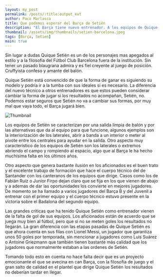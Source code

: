 ```yaml
---
layout: my_post
permalink: /posts/:title:output_ext
author: Paco Marlasca
title: Que podemos esperar del Barça de Setién
description: "El Barça tiene nuevo entrenador. A los equipos de Quique Setién siempre los ha caracterizado una cosa: El balón."
thumbnail: /assets/img/thumbnails/setien-barcelona.jpeg
tags: [Barça, Setien]
main: true
---
```


Sin lugar a dudas Quique Setién es un de los personajes mas apegados al estilo y a la filosofía del Fútbol Club Barcelona fuera de la institución. Sin tener un pasado blaugrana admira y es fiel creyente al juego de posición. Cruffyista confeso y amante del balón.

Quique Setién está convencido de que la forma de ganar es siguiendo su modelo y podría ir a la tumba con sus ideales si es necesario. La diferencia del nuevo técnico a otros entrenadores es que estos pueden considerar cambiar la forma de jugar si los resultados no acompañan, Setién, no. Podemos estar seguros que Setién no va a cambiar sus formas, por muy mal que vaya todo, el Barça jugará bien.

<img src="{{page.thumbnail}}" alt="Thumbnail" class="img-thumbnail blog-image box-shadow">

Los equipos de Setién se caracterizan por una salida limpia de balón y por las alternativas que da al equipo para que funcione, algunos ejemplos son la interiorización de los laterales, abrir a banda a un interior o meter al pivote entre los centrales para ayudar en la salida. Otro aspecto muy característico de los equipos de Setién son los laterales o extremos abriendo el campo y rompiendo al espacio, algo que al Barça le ha hecho muchísima falta en los últimos años.

Otro aspecto que genera bastante ilusión en los aficionados es el buen trato y el excelente trabajo de formación que hace el cuerpo técnico del de Santander con los canteranos de los equipos que dirige. Casos como los de Fabián Ruiz o Junior Firpo dejan claro que se fija en los que vienen de abajo y a ademas de dar las oportunidades los convierte en mejores jugadores. De momento se ha llamado a varios jugadores del Barça B y del Juvenil a entrenar con el primer equipo y el cuerpo técnico estuvo presente en la victoria sobre el Badalona del segundo equipo.

Las grandes criticas que ha tenido Quique Setién como entrenador vienen de la falta de gol de sus equipos. Los aficionados están de acuerdo que se juega muy bien al fútbol, pero que si no se meten goles los resultados no llegarán. La gran diferencia con las etapas pasadas de Quique Setién es que ahora cuenta en sus filas con Lionel Messi, un jugador que garantiza unos 50 goles por temporada, sin mencionar a jugadores como Luis Suárez o Antoine Griezmann que también tienen bastante más calidad que los jugadores que normalmente estaban a las ordenes de Setién.

Tomando todo esto en cuenta no hace falta decir que es un proyecto emocionante el que se avecina en can Barça, con la filosofía de juego y el gran salto de calidad en el plantel que dirige Quique Setién los resultados no deberían tardar en llegar.